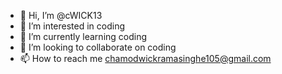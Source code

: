 - 👋 Hi, I’m @cWICK13
- 👀 I’m interested in coding
- 🌱 I’m currently learning coding
- 💞️ I’m looking to collaborate on coding
- 📫 How to reach me chamodwickramasinghe105@gmail.com

<!---
cWICK13/cWICK13 is a ✨ special ✨ repository because its `README.md` (this file) appears on your GitHub profile.
You can click the Preview link to take a look at your changes.
--->
